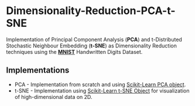 # Dimensionality-Reduction-PCA-t-SNE
Implementation of Principal Component Analysis (**PCA**) and t-Distributed Stochastic Neighbour Embedding (**t-SNE**) as Dimensionality Reduction techniques using the [**MNIST**](http://yann.lecun.com/exdb/mnist/) Handwritten Digits Dataset.

## Implementations
* PCA - Implementation from scratch and using [Scikit-Learn PCA object](https://scikit-learn.org/stable/modules/decomposition.html#principal-component-analysis-pca). 
* t-SNE - Implementation using [Scikit-Learn t-SNE Object](https://scikit-learn.org/stable/modules/generated/sklearn.manifold.TSNE.html) for visualization of high-dimensional data on 2D. 

